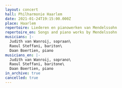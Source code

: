 ```yaml
---
layout: concert
hall: Philharmonie Haarlem
date: 2021-01-24T19:15:00.000Z
place: Haarlem
repertoire: Liederen en pianowerken van Mendelssohn
repertoire_en: Songs and piano works by Mendelssohn
musicians: |-
  Judith van Wanroij, sopraan\
  Raoul Steffani, bariton\
  Daan Boertien, piano
musicians_en: |-
  Judith van Wanroij, soprano\
  Raoul Steffani, baritone\
  Daan Boertien, piano
in_archive: true
cancelled: true
---
```

